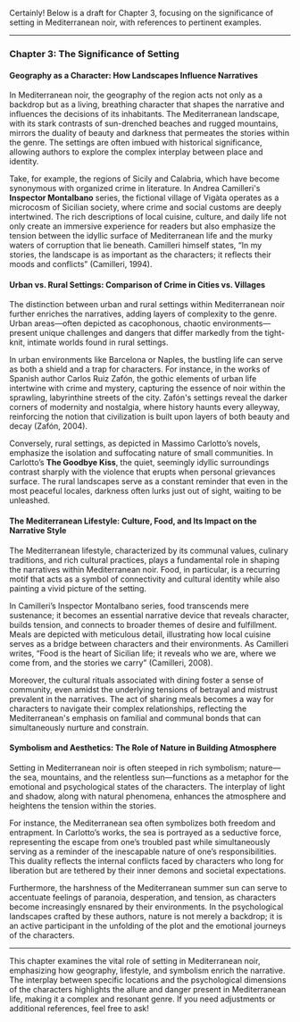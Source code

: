 Certainly! Below is a draft for Chapter 3, focusing on the significance of setting in Mediterranean noir, with references to pertinent examples.

---

### Chapter 3: The Significance of Setting

#### Geography as a Character: How Landscapes Influence Narratives

In Mediterranean noir, the geography of the region acts not only as a backdrop but as a living, breathing character that shapes the narrative and influences the decisions of its inhabitants. The Mediterranean landscape, with its stark contrasts of sun-drenched beaches and rugged mountains, mirrors the duality of beauty and darkness that permeates the stories within the genre. The settings are often imbued with historical significance, allowing authors to explore the complex interplay between place and identity.

Take, for example, the regions of Sicily and Calabria, which have become synonymous with organized crime in literature. In Andrea Camilleri's **Inspector Montalbano** series, the fictional village of Vigàta operates as a microcosm of Sicilian society, where crime and social customs are deeply intertwined. The rich descriptions of local cuisine, culture, and daily life not only create an immersive experience for readers but also emphasize the tension between the idyllic surface of Mediterranean life and the murky waters of corruption that lie beneath. Camilleri himself states, “In my stories, the landscape is as important as the characters; it reflects their moods and conflicts” (Camilleri, 1994).

#### Urban vs. Rural Settings: Comparison of Crime in Cities vs. Villages

The distinction between urban and rural settings within Mediterranean noir further enriches the narratives, adding layers of complexity to the genre. Urban areas—often depicted as cacophonous, chaotic environments—present unique challenges and dangers that differ markedly from the tight-knit, intimate worlds found in rural settings. 

In urban environments like Barcelona or Naples, the bustling life can serve as both a shield and a trap for characters. For instance, in the works of Spanish author Carlos Ruiz Zafón, the gothic elements of urban life intertwine with crime and mystery, capturing the essence of noir within the sprawling, labyrinthine streets of the city. Zafón's settings reveal the darker corners of modernity and nostalgia, where history haunts every alleyway, reinforcing the notion that civilization is built upon layers of both beauty and decay (Zafón, 2004).

Conversely, rural settings, as depicted in Massimo Carlotto’s novels, emphasize the isolation and suffocating nature of small communities. In Carlotto’s **The Goodbye Kiss**, the quiet, seemingly idyllic surroundings contrast sharply with the violence that erupts when personal grievances surface. The rural landscapes serve as a constant reminder that even in the most peaceful locales, darkness often lurks just out of sight, waiting to be unleashed.

#### The Mediterranean Lifestyle: Culture, Food, and Its Impact on the Narrative Style

The Mediterranean lifestyle, characterized by its communal values, culinary traditions, and rich cultural practices, plays a fundamental role in shaping the narratives within Mediterranean noir. Food, in particular, is a recurring motif that acts as a symbol of connectivity and cultural identity while also painting a vivid picture of the setting.

In Camilleri’s Inspector Montalbano series, food transcends mere sustenance; it becomes an essential narrative device that reveals character, builds tension, and connects to broader themes of desire and fulfillment. Meals are depicted with meticulous detail, illustrating how local cuisine serves as a bridge between characters and their environments. As Camilleri writes, “Food is the heart of Sicilian life; it reveals who we are, where we come from, and the stories we carry” (Camilleri, 2008). 

Moreover, the cultural rituals associated with dining foster a sense of community, even amidst the underlying tensions of betrayal and mistrust prevalent in the narratives. The act of sharing meals becomes a way for characters to navigate their complex relationships, reflecting the Mediterranean's emphasis on familial and communal bonds that can simultaneously nurture and constrain.

#### Symbolism and Aesthetics: The Role of Nature in Building Atmosphere

Setting in Mediterranean noir is often steeped in rich symbolism; nature—the sea, mountains, and the relentless sun—functions as a metaphor for the emotional and psychological states of the characters. The interplay of light and shadow, along with natural phenomena, enhances the atmosphere and heightens the tension within the stories.

For instance, the Mediterranean sea often symbolizes both freedom and entrapment. In Carlotto’s works, the sea is portrayed as a seductive force, representing the escape from one’s troubled past while simultaneously serving as a reminder of the inescapable nature of one’s responsibilities. This duality reflects the internal conflicts faced by characters who long for liberation but are tethered by their inner demons and societal expectations.

Furthermore, the harshness of the Mediterranean summer sun can serve to accentuate feelings of paranoia, desperation, and tension, as characters become increasingly ensnared by their environments. In the psychological landscapes crafted by these authors, nature is not merely a backdrop; it is an active participant in the unfolding of the plot and the emotional journeys of the characters.

---

This chapter examines the vital role of setting in Mediterranean noir, emphasizing how geography, lifestyle, and symbolism enrich the narrative. The interplay between specific locations and the psychological dimensions of the characters highlights the allure and danger present in Mediterranean life, making it a complex and resonant genre. If you need adjustments or additional references, feel free to ask!